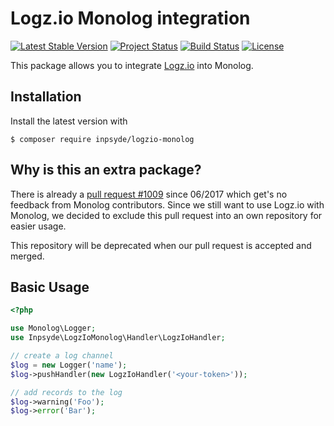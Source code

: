 # Logz.io Monolog integration

[![Latest Stable Version](https://poser.pugx.org/inpsyde/logzio-monolog/v/stable)](https://packagist.org/packages/inpsyde/logzio-monolog) 
[![Project Status](http://opensource.box.com/badges/active.svg)](http://opensource.box.com/badges) 
[![Build Status](https://travis-ci.com/inpsyde/logzio-monolog.svg?branch=master)](http://travis-ci.com/inpsyde/logzio-monolog) 
[![License](https://poser.pugx.org/inpsyde/logzio-monolog/license)](https://packagist.org/packages/inpsyde/logzio-monolog)


This package allows you to integrate [Logz.io](https://logz.io) into Monolog.

## Installation

Install the latest version with

```
$ composer require inpsyde/logzio-monolog
```

## Why is this an extra package?

There is already a [pull request #1009](https://github.com/Seldaek/monolog/pull/1009) since 06/2017 which get's no feedback from Monolog contributors. Since we still want to use Logz.io with Monolog, we decided to exclude this pull request into an own repository for easier usage.

This repository will be deprecated when our pull request is accepted and merged.

## Basic Usage

```php
<?php

use Monolog\Logger;
use Inpsyde\LogzIoMonolog\Handler\LogzIoHandler;

// create a log channel
$log = new Logger('name');
$log->pushHandler(new LogzIoHandler('<your-token>'));

// add records to the log
$log->warning('Foo');
$log->error('Bar');
```

